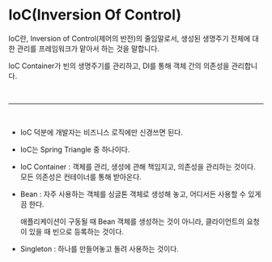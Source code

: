 # IoC(Inversion Of Control)

IoC란, Inversion of Control(제어의 반전)의 줄임말로서, 생성된 생명주기 전체에 대한 관리를 프레임워크가 맡아서 하는 것을 말합니다.

IoC Container가 빈의 생명주기를 관리하고, DI를 통해 객체 간의 의존성을 관리합니다.

<br>

____

<br>

+ IoC 덕분에 개발자는 비즈니스 로직에만 신경쓰면 된다.
+ IoC는 Spring Triangle 중 하나이다.

+ IoC Container : 객체를 관리, 생성에 관해 책임지고, 의존성을 관리하는 것이다. 모든 의존성은 컨테이너를 통해 받아온다.

+ Bean : 자주 사용하는 객체를 싱글톤 객체로 생성해 놓고, 어디서든 사용할 수 있게끔 한다.

  애플리케이션이 구동될 때 Bean 객체를 생성하는 것이 아니라, 클라이언트의 요청이 있을 때 빈으로 등록하는 것이다.

+ Singleton : 하나를 만들어놓고 돌려 사용하는 것이다.

